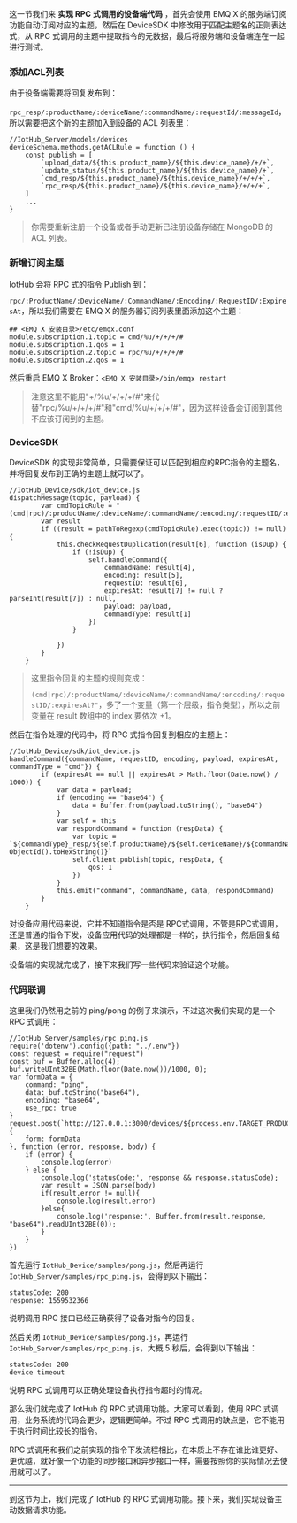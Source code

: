 这一节我们来 **实现 RPC 式调用的设备端代码** ，首先会使用 EMQ X 的服务端订阅功能自动订阅对应的主题，然后在 DeviceSDK
中修改用于匹配主题名的正则表达式，从 RPC 式调用的主题中提取指令的元数据，最后将服务端和设备端连在一起进行测试。

### 添加ACL列表

由于设备端需要将回复发布到：

`rpc_resp/:productName/:deviceName/:commandName/:requestId/:messageId`，所以需要把这个新的主题加入到设备的
ACL 列表里：

    
    
    //IotHub_Server/models/devices
    deviceSchema.methods.getACLRule = function () {
        const publish = [
            `upload_data/${this.product_name}/${this.device_name}/+/+`,
            `update_status/${this.product_name}/${this.device_name}/+`,
            `cmd_resp/${this.product_name}/${this.device_name}/+/+/+`,
            `rpc_resp/${this.product_name}/${this.device_name}/+/+/+`,
        ]
        ...
    }
    

> 你需要重新注册一个设备或者手动更新已注册设备存储在 MongoDB 的 ACL 列表。

### 新增订阅主题

IotHub 会将 RPC 式的指令 Publish 到：

`rpc/:ProductName/:DeviceName/:CommandName/:Encoding/:RequestID/:ExpiresAt`，所以我们需要在
EMQ X 的服务器订阅列表里面添加这个主题：

    
    
    ## <EMQ X 安装目录>/etc/emqx.conf
    module.subscription.1.topic = cmd/%u/+/+/+/#
    module.subscription.1.qos = 1
    module.subscription.2.topic = rpc/%u/+/+/+/#
    module.subscription.2.qos = 1
    

然后重启 EMQ X Broker：`<EMQ X 安装目录>/bin/emqx restart`

>
> 注意这里不能用"+/%u/+/+/+/#"来代替"rpc/%u/+/+/+/#"和"cmd/%u/+/+/+/#"，因为这样设备会订阅到其他不应该订阅到的主题。

### DeviceSDK

DeviceSDK 的实现非常简单，只需要保证可以匹配到相应的RPC指令的主题名，并将回复发布到正确的主题上就可以了。

    
    
    //IotHub_Device/sdk/iot_device.js
    dispatchMessage(topic, payload) {
            var cmdTopicRule = "(cmd|rpc)/:productName/:deviceName/:commandName/:encoding/:requestID/:expiresAt?"
            var result
            if ((result = pathToRegexp(cmdTopicRule).exec(topic)) != null) {
                this.checkRequestDuplication(result[6], function (isDup) {
                    if (!isDup) {
                        self.handleCommand({
                            commandName: result[4],
                            encoding: result[5],
                            requestID: result[6],
                            expiresAt: result[7] != null ? parseInt(result[7]) : null,
                            payload: payload,
                            commandType: result[1]
                        })
                    }
    
                })
            }
        }
    

> 这里指令回复的主题的规则变成：
>
>
> `(cmd|rpc)/:productName/:deviceName/:commandName/:encoding/:requestID/:expiresAt?"`，多了一个变量（第一个层级，指令类型），所以之前变量在
> result 数组中的 index 要依次 +1。

然后在指令处理的代码中，将 RPC 式指令回复到相应的主题上：

    
    
    //IotHub_Device/sdk/iot_device.js
    handleCommand({commandName, requestID, encoding, payload, expiresAt, commandType = "cmd"}) {
            if (expiresAt == null || expiresAt > Math.floor(Date.now() / 1000)) {
                var data = payload;
                if (encoding == "base64") {
                    data = Buffer.from(payload.toString(), "base64")
                }
                var self = this
                var respondCommand = function (respData) {
                    var topic = `${commandType}_resp/${self.productName}/${self.deviceName}/${commandName}/${requestID}/${new ObjectId().toHexString()}`
                    self.client.publish(topic, respData, {
                        qos: 1
                    })
                }
                this.emit("command", commandName, data, respondCommand)
            }
        }
    

对设备应用代码来说，它并不知道指令是否是
RPC式调用，不管是RPC式调用，还是普通的指令下发，设备应用代码的处理都是一样的，执行指令，然后回复结果，这是我们想要的效果。

设备端的实现就完成了，接下来我们写一些代码来验证这个功能。

### 代码联调

这里我们仍然用之前的 ping/pong 的例子来演示，不过这次我们实现的是一个 RPC 式调用：

    
    
    //IotHub_Server/samples/rpc_ping.js
    require('dotenv').config({path: "../.env"})
    const request = require("request")
    const buf = Buffer.alloc(4);
    buf.writeUInt32BE(Math.floor(Date.now())/1000, 0);
    var formData = {
        command: "ping",
        data: buf.toString("base64"),
        encoding: "base64",
        use_rpc: true
    }
    request.post(`http://127.0.0.1:3000/devices/${process.env.TARGET_PRODUCT_NAME}/${process.env.TARGET_DEVICE_NAME}/command`, {
        form: formData
    }, function (error, response, body) {
        if (error) {
            console.log(error)
        } else {
            console.log('statusCode:', response && response.statusCode);
            var result = JSON.parse(body)
            if(result.error != null){
                console.log(result.error)
            }else{
                console.log('response:', Buffer.from(result.response, "base64").readUInt32BE(0));
            }
        }
    })
    

首先运行 `IotHub_Device/samples/pong.js`，然后再运行
`IotHub_Server/samples/rpc_ping.js`，会得到以下输出：

    
    
    statusCode: 200
    response: 1559532366
    

说明调用 RPC 接口已经正确获得了设备对指令的回复。

然后关闭 `IotHub_Device/samples/pong.js`，再运行`IotHub_Server/samples/rpc_ping.js`，大概
5 秒后，会得到以下输出：

    
    
    statusCode: 200
    device timeout
    

说明 RPC 式调用可以正确处理设备执行指令超时的情况。

那么我们就完成了 IotHub 的 RPC 式调用功能。大家可以看到，使用 RPC 式调用，业务系统的代码会更少，逻辑更简单。不过 RPC
式调用的缺点是，它不能用于执行时间比较长的指令。

RPC
式调用和我们之前实现的指令下发流程相比，在本质上不存在谁比谁更好、更优越，就好像一个功能的同步接口和异步接口一样，需要按照你的实际情况去使用就可以了。

* * *

到这节为止，我们完成了 IotHub 的 RPC 式调用功能。接下来，我们实现设备主动数据请求功能。

